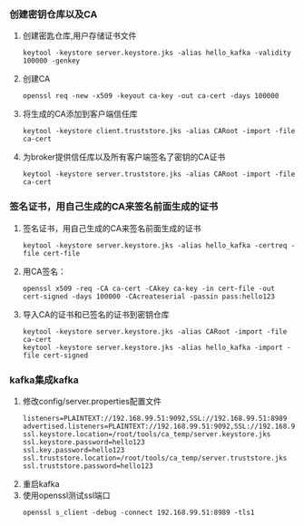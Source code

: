 ### 创建密钥仓库以及CA
1. 创建密匙仓库,用户存储证书文件
    ```text
    keytool -keystore server.keystore.jks -alias hello_kafka -validity 100000 -genkey
    ```
2. 创建CA
    ```text
    openssl req -new -x509 -keyout ca-key -out ca-cert -days 100000
    ```
3. 将生成的CA添加到客户端信任库
    ```text
    keytool -keystore client.truststore.jks -alias CARoot -import -file ca-cert
    ```
4. 为broker提供信任库以及所有客户端签名了密钥的CA证书
    ```text
    keytool -keystore server.truststore.jks -alias CARoot -import -file ca-cert
    ```
### 签名证书，用自己生成的CA来签名前面生成的证书
1. 签名证书，用自己生成的CA来签名前面生成的证书
    ```text
    keytool -keystore server.keystore.jks -alias hello_kafka -certreq -file cert-file
    ```
2. 用CA签名：
   ```text
   openssl x509 -req -CA ca-cert -CAkey ca-key -in cert-file -out cert-signed -days 100000 -CAcreateserial -passin pass:hello123
   ```
3. 导入CA的证书和已签名的证书到密钥仓库
   ```text
   keytool -keystore server.keystore.jks -alias CARoot -import -file ca-cert
   keytool -keystore server.keystore.jks -alias hello_kafka -import -file cert-signed
   ```
### kafka集成kafka
1. 修改config/server.properties配置文件
   ```text
   listeners=PLAINTEXT://192.168.99.51:9092,SSL://192.168.99.51:8989
   advertised.listeners=PLAINTEXT://192.168.99.51:9092,SSL://192.168.99.51:8989
   ssl.keystore.location=/root/tools/ca_temp/server.keystore.jks
   ssl.keystore.password=hello123
   ssl.key.password=hello123
   ssl.truststore.location=/root/tools/ca_temp/server.truststore.jks
   ssl.truststore.password=hello123
   ```
2. 重启kafka
3. 使用openssl测试ssl端口
   ```text
   openssl s_client -debug -connect 192.168.99.51:8989 -tls1
   ```